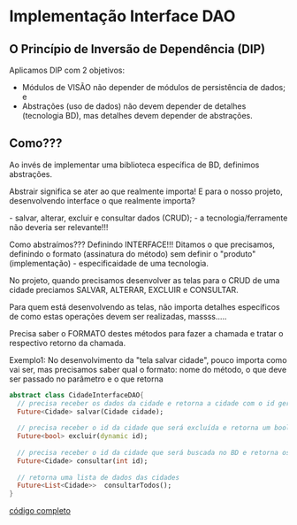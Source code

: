 # Implementação Interface DAO

## O Princípio de Inversão de Dependência (DIP)
Aplicamos DIP com 2 objetivos: 
- Módulos de VISÃO não depender de módulos de persistência de dados; e 
- Abstrações (uso de dados) não devem depender de detalhes (tecnologia BD), mas detalhes devem depender de abstrações.

## Como???
<p>Ao invés de implementar uma biblioteca específica de BD, definimos abstrações.</p>
<p>Abstrair significa se ater ao que realmente importa! E para o nosso projeto, desenvolvendo interface o que realmente importa?</p>
- salvar, alterar, excluir e consultar dados (CRUD);
- a tecnologia/ferramente não deveria ser relevante!!!
<p>Como abstraímos??? Definindo INTERFACE!!! Ditamos o que precisamos, definindo o formato (assinatura do método) sem definir o "produto" (implementação) - especificaidade de uma tecnologia.</p>

<p>No projeto, quando precisamos desenvolver as telas para o CRUD de uma cidade preciamos SALVAR, ALTERAR, EXCLUIR e CONSULTAR.</p>
<p>Para quem está desenvolvendo as telas, não importa detalhes específicos de como estas operações devem ser realizadas, massss..... </p>
<p>Precisa saber o FORMATO destes métodos para fazer a chamada e tratar o respectivo retorno da chamada.</p>
Exemplo1: No desenvolvimento da "tela salvar cidade", pouco importa como vai ser, mas precisamos saber qual o formato: nome do método, o que deve ser passado no parâmetro e o que retorna<br>

```dart
abstract class CidadeInterfaceDAO{
  // precisa receber os dados da cidade e retorna a cidade com o id gerado pelo BD
  Future<Cidade> salvar(Cidade cidade); 
  
  // precisa receber o id da cidade que será excluída e retorna um bool indicando se deu certou
  Future<bool> excluir(dynamic id);      
  
  // precisa receber o id da cidade que será buscada no BD e retorna os seus respectivos dados
  Future<Cidade> consultar(int id);
  
  // retorna uma lista de dados das cidades
  Future<List<Cidade>>  consultarTodos();
}
```
[código completo](cidade_interface_dao.dart)

